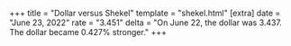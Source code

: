 +++
title = "Dollar versus Shekel"
template = "shekel.html"
[extra]
date = "June 23, 2022"
rate = "3.451"
delta = "On June 22, the dollar was 3.437. The dollar became 0.427% stronger."
+++

